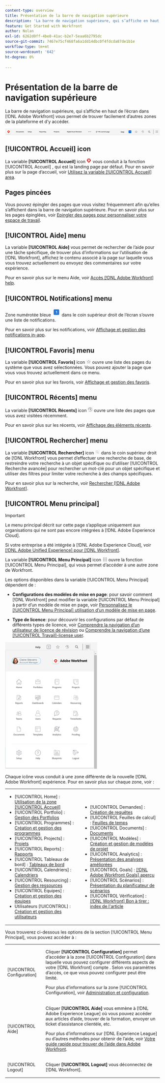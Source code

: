 ```yaml
---
content-type: overview
title: Présentation de la barre de navigation supérieure
description: 'La barre de navigation supérieure, qui s’affiche en haut de l’écran dans la nouvelle [!DNL Adobe Workfront] experience : permet de trouver facilement d’autres zones de la plateforme et d’y accéder.'
feature: Get Started with Workfront
author: Nolan
exl-id: 6262d0ff-4be0-41ac-b2e7-5eaa6b2795dc
source-git-commit: 7467e75cf468fa6a1dd14dbc0f4fdcda87de1b1e
workflow-type: tm+mt
source-wordcount: '642'
ht-degree: 0%

---
```


# Présentation de la barre de navigation supérieure

La barre de navigation supérieure, qui s’affiche en haut de l’écran dans [!DNL Adobe Workfront] vous permet de trouver facilement d’autres zones de la plateforme et d’y accéder.

![Barre de navigation supérieure](assets/global-navigation-bar.png)

## [!UICONTROL Accueil] icon

La variable **[!UICONTROL Accueil]** icon ![](assets/home-icon.png) vous conduit à la fonction [!UICONTROL Accueil] , qui est la landing page par défaut. Pour en savoir plus sur la page d’accueil, voir [Utilisez la variable [!UICONTROL Accueil] area](../../workfront-basics/using-home/using-the-home-area/use-the-home-area.md).

## Pages pincées

Vous pouvez épingler des pages que vous visitez fréquemment afin qu’elles s’affichent dans la barre de navigation supérieure. Pour en savoir plus sur les pages épinglées, voir [Epingler des pages pour personnaliser votre espace de travail](../../workfront-basics/the-new-workfront-experience/pin-pages.md).

## [!UICONTROL Aide] menu

La variable **[!UICONTROL Aide]** vous permet de rechercher de l’aide pour une tâche spécifique, de trouver plus d’informations sur l’utilisation de [!DNL Workfront], affichez le contenu associé à la page sur laquelle vous vous trouvez actuellement ou envoyez des commentaires sur votre expérience.

Pour en savoir plus sur le menu Aide, voir [Accès [!DNL Adobe Workfront] help](../../workfront-basics/navigate-workfront/workfront-navigation/access-workfront-help.md).

## [!UICONTROL Notifications] menu

Zone numérotée bleue ![](assets/notifications-icon.png) dans le coin supérieur droit de l’écran s’ouvre une liste de notifications.

Pour en savoir plus sur les notifications, voir [Affichage et gestion des notifications in-app](../../workfront-basics/using-notifications/view-and-manage-in-app-notifications.md).

## [!UICONTROL Favoris] menu

La variable **[!UICONTROL Favoris]** icon ![Favoris](assets/favorites-icon-62x55.png) ouvre une liste des pages du système que vous avez sélectionnées. Vous pouvez ajouter la page que vous vous trouvez actuellement dans ce menu.

Pour en savoir plus sur les favoris, voir [Affichage et gestion des favoris](../../workfront-basics/navigate-workfront/recent-and-favorites/view-and-manage-favorites.md).

## [!UICONTROL Récents] menu

La variable **[!UICONTROL Récents]** icon ![[!UICONTROL Récents]](assets/recents-icon-40x43.png) ouvre une liste des pages que vous avez visitées récemment.

Pour en savoir plus sur les récents, voir [Affichage des éléments récents](../../workfront-basics/navigate-workfront/recent-and-favorites/view-recent-items.md).

## [!UICONTROL Rechercher] menu

La variable **[!UICONTROL Rechercher]** icon ![](assets/search-icon.png) dans le coin supérieur droit de [!DNL Workfront] vous permet d’effectuer une recherche de base, de restreindre votre recherche à un objet spécifique ou d’utiliser [!UICONTROL Recherche avancée] pour rechercher un mot-clé pour un objet spécifique et utiliser des filtres pour limiter votre recherche à des champs spécifiques.

Pour en savoir plus sur la recherche, voir [Rechercher [!DNL Adobe Workfront]](../../workfront-basics/navigate-workfront/search/search-workfront.md).

## [!UICONTROL Menu principal]

>[!IMPORTANT]
>
>Le menu principal décrit sur cette page s’applique uniquement aux organisations qui ne sont pas encore intégrées à [!DNL Adobe Experience Cloud].
>
> Si votre entreprise a été intégrée à [!DNL Adobe Experience Cloud], voir [[!DNL Adobe Unified Experience] pour [!DNL Workfront]](/help/quicksilver/workfront-basics/navigate-workfront/workfront-navigation/adobe-unified-experience.md).

La variable **[!UICONTROL Menu Principal]** icon ![Menu Principal](assets/main-menu-icon.png) ouvre la fonction [!UICONTROL Menu Principal], qui vous permet d’accéder à une autre zone de Workfront.

Les options disponibles dans la variable [!UICONTROL Menu Principal] dépendent de :

* **Configurations des modèles de mise en page**: pour savoir comment [!DNL Workfront] peut modifier la variable [!UICONTROL Menu Principal] à partir d’un modèle de mise en page, voir [Personnalisez le [!UICONTROL Menu Principal] utilisation d’un modèle de mise en page](../../administration-and-setup/customize-workfront/use-layout-templates/customize-main-menu.md).

* **Type de licence**: pour découvrir les configurations par défaut de différents types de licence, voir [Comprendre la navigation d’un utilisateur de licence de révision](../../workfront-basics/navigate-workfront/workfront-navigation/reviewer-global-navigation-bar.md) ou [Comprendre la navigation d’une [!UICONTROL Travail]-license user](../../workfront-basics/navigate-workfront/workfront-navigation/worker-global-navigation-bar.md).

![Options du menu principal](assets/main-menu-options-350x481.png)

Chaque icône vous conduit à une zone différente de la nouvelle [!DNL Adobe Workfront] expérience. Pour en savoir plus sur chaque zone, voir :

<!--
<p data-mc-conditions="QuicksilverOrClassic.Draft mode">(NOTE: Update screenshot and add icons for new products/features.)</p>
-->

<table style="table-layout:auto"> 
 <col> 
 <col> 
 <tbody> 
  <tr> 
   <td> 
    <ul> 
     <li>[!UICONTROL Home] : <a href="../../workfront-basics/using-home/using-the-home-area/use-the-home-area.md" class="MCXref xref">Utilisation de la zone [!UICONTROL Accueil]</a></li> 
     <li>[!UICONTROL Portfolio] : <a href="../../manage-work/portfolios/portfolio-management-overview.md" class="MCXref xref">Gestion des Portfolios</a></li> 
     <li>[!UICONTROL Programmes] : <a href="../../manage-work/portfolios/create-and-manage-programs/create-and-manage-programs.md" class="MCXref xref">Création et gestion des programmes </a></li> 
     <li>[!UICONTROL Projects] : <a href="../../manage-work/projects/projects-overview.md" class="MCXref xref">Projets</a></li> 
     <li>[!UICONTROL Reports] : <a href="../../reports-and-dashboards/reports/reports-overview.md" class="MCXref xref">Rapports</a></li> 
     <li>[!UICONTROL Tableaux de bord] : <a href="../../reports-and-dashboards/dashboards/dashboards-overview.md" class="MCXref xref">Tableaux de bord</a></li> 
     <li>[!UICONTROL Calendriers] : <a href="../../reports-and-dashboards/reports/calendars/calendars.md" class="MCXref xref">Calendriers</a></li> 
     <li>[!UICONTROL Resourcing] : <a href="../../resource-mgmt/resource-mgmt-overview/resource-management-overview.md" class="MCXref xref">Gestion des ressources </a></li> 
     <li>[!UICONTROL Équipes] : <a href="../../people-teams-and-groups/create-and-manage-teams/create-and-mange-teams.md" class="MCXref xref">Création et gestion des équipes</a></li> 
     <li>Utilisateurs [!UICONTROL] : <a href="../../administration-and-setup/add-users/create-and-manage-users/create-and-manage-users.md" class="MCXref xref">Création et gestion des utilisateurs</a></li> 
    </ul> </td> 
   <td> 
    <ul> 
     <li>[!UICONTROL Demandes] : <a href="../../manage-work/requests/create-requests/create-requests.md" class="MCXref xref">Création de requêtes</a></li> 
     <li>[!UICONTROL Feuilles de calcul] : <a href="../../timesheets/timesheets-all.md" class="MCXref xref">Feuilles de temps</a></li> 
     <li>[!UICONTROL Documents] : <a href="../../documents/documents-overview.md" class="MCXref xref">Documents</a></li> 
     <li>[!UICONTROL Modèles] : <a href="../../manage-work/projects/create-and-manage-templates/create-manage-templates.md" class="MCXref xref">Création et gestion de modèles de projet</a></li> 
     <li>[!UICONTROL Analytics] : <a href="../../enhanced-analytics/enhanced-analytics-overview.md" class="MCXref xref">Présentation des analyses améliorées</a></li> 
     <li>[!UICONTROL Goals] : <a href="../../workfront-goals/goal-management/wf-goals-overview.md" class="MCXref xref">[!DNL Adobe Workfront Goals] aperçu</a></li> 
     <li>[!UICONTROL Scénarios] : <a href="../../scenario-planner/scenario-planner-overview.md" class="MCXref xref">Présentation du planificateur de scénarios</a></li> 
     <li>[!UICONTROL Vérification] : <a href="../../workfront-proof/workfront-proof.md" class="MCXref xref">[!DNL Workfront] Bon à tirer : index de l'article</a></li> 
    </ul> </td> 
  </tr> 
 </tbody> 
</table>

Vous trouverez ci-dessous les options de la section [!UICONTROL Menu Principal], vous pouvez accéder à :

<table style="table-layout:auto"> 
 <col> 
 <col> 
 <tbody> 
  <tr> 
   <td> <p class="bold">[!UICONTROL Configuration]</p> </td> 
   <td> <p>Cliquer <b>[!UICONTROL Configuration]</b> permet d’accéder à la zone [!UICONTROL Configuration] dans laquelle vous pouvez configurer différents aspects de votre [!DNL Workfront] compte . Selon vos paramètres d’accès, ce que vous pouvez configurer peut être limité.</p> <p>Pour plus d’informations sur la zone [!UICONTROL Configuration], voir <a href="../../administration-and-setup/administration-and-setup.md" class="MCXref xref">Administration et configuration</a>.</p> </td> 
  </tr> 
  <tr> 
   <td> <p class="bold">[!UICONTROL Aide]</p> </td> 
   <td> <p>Cliquer <b>[!UICONTROL Aide]</b> vous emmène à [!DNL Adobe Experience League] où vous pouvez accéder aux articles d’aide, trouver de la formation, envoyer un ticket d’assistance clientèle, etc.</p> <p>Pour plus d’informations sur [!DNL Experience League] ou d’autres méthodes pour obtenir de l’aide, voir <a href="../../workfront-basics/tips-tricks-and-troubleshooting/guide-for-help-in-workfront.md" class="MCXref xref">Votre guide rapide pour trouver de l’aide dans Adobe Workfront</a>.</p> </td> 
  </tr>

<tr> 
   <td> <p class="bold">[!UICONTROL Logout]</p> </td> 
   <td>Cliquer <b>[!UICONTROL Logout]</b> vous déconnectez de [!DNL Workfront].</td> 
  </tr> 
 </tbody> 
</table>
